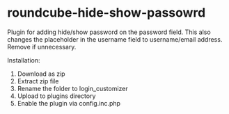 # roundcube-hide-show-passowrd

Plugin for adding hide/show password on the password field. This also changes the placeholder in the username field to username/email address. Remove if unnecessary.

Installation:
1. Download as zip
2. Extract zip file
3. Rename the folder to login_customizer
4. Upload to plugins directory
5. Enable the plugin via config.inc.php
